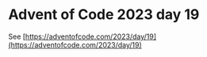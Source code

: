 # Advent of Code 2023 day 19

See [https://adventofcode.com/2023/day/19](https://adventofcode.com/2023/day/19)
